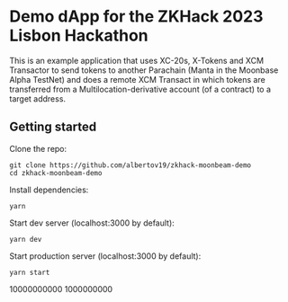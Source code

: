 # Demo dApp for the ZKHack 2023 Lisbon Hackathon

This is an example application that uses XC-20s, X-Tokens and XCM Transactor to send tokens to another Parachain (Manta in the Moonbase Alpha TestNet) and does a remote XCM Transact in which tokens are transferred from a Multilocation-derivative account (of a contract) to a target address.

## Getting started

Clone the repo:

```
git clone https://github.com/albertov19/zkhack-moonbeam-demo
cd zkhack-moonbeam-demo
```

Install dependencies:

```
yarn
```

Start dev server (localhost:3000 by default):

```
yarn dev
```

Start production server (localhost:3000 by default):

```
yarn start
```

10000000000
1000000000